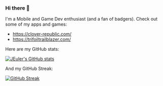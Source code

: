 ### Hi there 🦡

I'm a Mobile and Game Dev enthusiast (and a fan of badgers). Check out some of my apps and games:
- https://clover-republic.com/
- https://trifoiltrailblazer.com/

Here are my GitHub stats:

[![JEuler's GitHub stats](https://github-readme-stats.vercel.app/api?username=JEuler)](https://github.com/anuraghazra/github-readme-stats)

And my GitHub Streak:

[![GitHub Streak](https://streak-stats.demolab.com/?user=DenverCoder1)](https://git.io/streak-stats)
